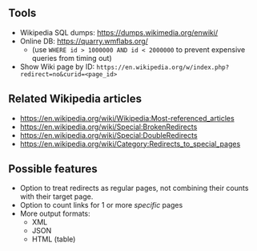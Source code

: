 ## Tools

* Wikipedia SQL dumps: https://dumps.wikimedia.org/enwiki/
* Online DB: https://quarry.wmflabs.org/
  - (use `WHERE id > 1000000 AND id < 2000000` to prevent expensive queries from timing out)
* Show Wiki page by ID: `https://en.wikipedia.org/w/index.php?redirect=no&curid=<page_id>`

## Related Wikipedia articles

* https://en.wikipedia.org/wiki/Wikipedia:Most-referenced_articles
* https://en.wikipedia.org/wiki/Special:BrokenRedirects
* https://en.wikipedia.org/wiki/Special:DoubleRedirects
* https://en.wikipedia.org/wiki/Category:Redirects_to_special_pages

## Possible features

* Option to treat redirects as regular pages, not combining their counts with their target page.
* Option to count links for 1 or more *specific* pages
* More output formats:
  - XML
  - JSON
  - HTML (table)

